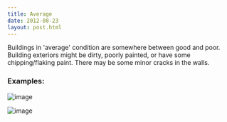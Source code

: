 ```yaml
---
title: Average
date: 2012-08-23
layout: post.html
---
```

Buildings in 'average' condition are somewhere between good and poor. Building exteriors might be dirty, poorly painted, or have some chipping/flaking paint. There may be some minor cracks in the walls.

### Examples:
![image](https://user-images.githubusercontent.com/19536044/58285288-12671500-7d72-11e9-8556-78c8ea6c0e1d.png)

![image](https://user-images.githubusercontent.com/19536044/58285302-17c45f80-7d72-11e9-99ca-a78ed3b1b5e4.png)